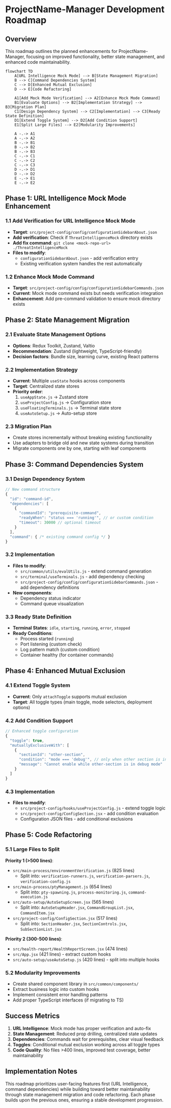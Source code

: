 # ProjectName-Manager Development Roadmap

## Overview

This roadmap outlines the planned enhancements for ProjectName-Manager, focusing on improved functionality, better state management, and enhanced code maintainability.

```mermaid
flowchart TD
    A[URL Intelligence Mock Mode] --> B[State Management Migration]
    B --> C[Command Dependencies System]
    C --> D[Enhanced Mutual Exclusion]
    D --> E[Code Refactoring]
    
    A1[Add Mock Mode Verification] --> A2[Enhance Mock Mode Command]
    B1[Evaluate Options] --> B2[Implementation Strategy] --> B3[Migration Plan]
    C1[Design Dependency System] --> C2[Implementation] --> C3[Ready State Definition]
    D1[Extend Toggle System] --> D2[Add Condition Support]
    E1[Split Large Files] --> E2[Modularity Improvements]
    
    A -.-> A1
    A -.-> A2
    B -.-> B1
    B -.-> B2
    B -.-> B3
    C -.-> C1
    C -.-> C2
    C -.-> C3
    D -.-> D1
    D -.-> D2
    E -.-> E1
    E -.-> E2
```

## Phase 1: URL Intelligence Mock Mode Enhancement

### 1.1 Add Verification for URL Intelligence Mock Mode
- **Target**: `src/project-config/config/configurationSidebarAbout.json`
- **Add verification**: Check if `ThreatIntelligenceMock` directory exists
- **Add fix command**: `git clone <mock-repo-url> ./ThreatIntelligenceMock`
- **Files to modify**:
  - `configurationSidebarAbout.json` - add verification entry
  - Existing verification system handles the rest automatically

### 1.2 Enhance Mock Mode Command
- **Target**: `src/project-config/config/configurationSidebarCommands.json` 
- **Current**: Mock mode command exists but needs verification integration
- **Enhancement**: Add pre-command validation to ensure mock directory exists

## Phase 2: State Management Migration

### 2.1 Evaluate State Management Options
- **Options**: Redux Toolkit, Zustand, Valtio
- **Recommendation**: Zustand (lightweight, TypeScript-friendly)
- **Decision factors**: Bundle size, learning curve, existing React patterns

### 2.2 Implementation Strategy
- **Current**: Multiple `useState` hooks across components
- **Target**: Centralized state stores
- **Priority order**:
  1. `useAppState.js` → Zustand store
  2. `useProjectConfig.js` → Configuration store  
  3. `useFloatingTerminals.js` → Terminal state store
  4. `useAutoSetup.js` → Auto-setup store

### 2.3 Migration Plan
- Create stores incrementally without breaking existing functionality
- Use adapters to bridge old and new state systems during transition
- Migrate components one by one, starting with leaf components

## Phase 3: Command Dependencies System

### 3.1 Design Dependency System
```javascript
// New command structure
{
  "id": "command-id",
  "dependencies": [
    {
      "commandId": "prerequisite-command",
      "readyWhen": "status === 'running'", // or custom condition
      "timeout": 30000 // optional timeout
    }
  ],
  "command": { /* existing command config */ }
}
```

### 3.2 Implementation
- **Files to modify**:
  - `src/common/utils/evalUtils.js` - extend command generation
  - `src/terminal/useTerminals.js` - add dependency checking
  - `src/project-config/config/configurationSidebarCommands.json` - add dependency definitions
- **New components**: 
  - Dependency status indicator
  - Command queue visualization

### 3.3 Ready State Definition
- **Terminal States**: `idle`, `starting`, `running`, `error`, `stopped`
- **Ready Conditions**: 
  - Process started (`running`)
  - Port listening (custom check)
  - Log pattern match (custom condition)
  - Container healthy (for container commands)

## Phase 4: Enhanced Mutual Exclusion

### 4.1 Extend Toggle System
- **Current**: Only `attachToggle` supports mutual exclusion
- **Target**: All toggle types (main toggle, mode selectors, deployment options)

### 4.2 Add Condition Support
```javascript
// Enhanced toggle configuration
{
  "toggle": true,
  "mutuallyExclusiveWith": [
    {
      "sectionId": "other-section",
      "condition": "mode === 'debug'", // only when other section is in debug mode
      "message": "Cannot enable while other-section is in debug mode"
    }
  ]
}
```

### 4.3 Implementation
- **Files to modify**:
  - `src/project-config/hooks/useProjectConfig.js` - extend toggle logic
  - `src/project-config/ConfigSection.jsx` - add condition evaluation
  - Configuration JSON files - add conditional exclusions

## Phase 5: Code Refactoring

### 5.1 Large Files to Split

**Priority 1 (>500 lines)**:
- `src/main-process/environmentVerification.js` (825 lines)
  - Split into: `verification-runners.js`, `verification-parsers.js`, `verification-config.js`
- `src/main-process/ptyManagement.js` (654 lines) 
  - Split into: `pty-spawning.js`, `process-monitoring.js`, `command-execution.js`
- `src/auto-setup/AutoSetupScreen.jsx` (565 lines)
  - Split into: `AutoSetupHeader.jsx`, `CommandGroupList.jsx`, `CommandItem.jsx`
- `src/project-config/ConfigSection.jsx` (517 lines)
  - Split into: `SectionHeader.jsx`, `SectionControls.jsx`, `SubSectionList.jsx`

**Priority 2 (300-500 lines)**:
- `src/health-report/HealthReportScreen.jsx` (474 lines)
- `src/App.jsx` (421 lines) - extract custom hooks
- `src/auto-setup/useAutoSetup.js` (420 lines) - split into multiple hooks

### 5.2 Modularity Improvements
- Create shared component library in `src/common/components/`
- Extract business logic into custom hooks
- Implement consistent error handling patterns
- Add proper TypeScript interfaces (if migrating to TS)

## Success Metrics

1. **URL Intelligence**: Mock mode has proper verification and auto-fix
2. **State Management**: Reduced prop drilling, centralized state updates
3. **Dependencies**: Commands wait for prerequisites, clear visual feedback
4. **Toggles**: Conditional mutual exclusion working across all toggle types
5. **Code Quality**: No files >400 lines, improved test coverage, better maintainability

## Implementation Notes

This roadmap prioritizes user-facing features first (URL Intelligence, command dependencies) while building toward better maintainability through state management migration and code refactoring. Each phase builds upon the previous ones, ensuring a stable development progression. 